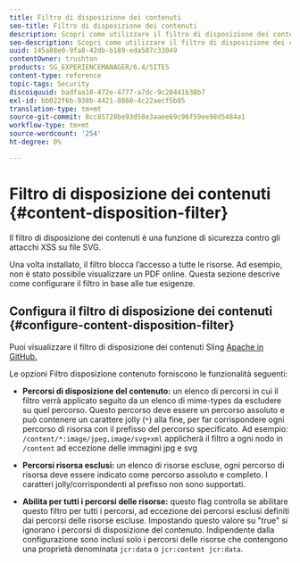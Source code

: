 ```yaml
---
title: Filtro di disposizione dei contenuti
seo-title: Filtro di disposizione dei contenuti
description: Scopri come utilizzare il filtro di disposizione dei contenuti per evitare attacchi XSS.
seo-description: Scopri come utilizzare il filtro di disposizione dei contenuti per evitare attacchi XSS.
uuid: 145a88e0-9fa8-42db-b189-eda507c33049
contentOwner: trushton
products: SG_EXPERIENCEMANAGER/6.4/SITES
content-type: reference
topic-tags: Security
discoiquuid: badfaa18-472e-4777-a7dc-9c28441b38b7
exl-id: bb022f6b-938b-4421-8860-4c22aecf5b85
translation-type: tm+mt
source-git-commit: 8cc85728be93d58e3aaee69c96f59ee98d5484a1
workflow-type: tm+mt
source-wordcount: '254'
ht-degree: 0%

---
```


# Filtro di disposizione dei contenuti {#content-disposition-filter}

Il filtro di disposizione dei contenuti è una funzione di sicurezza contro gli attacchi XSS su file SVG.

Una volta installato, il filtro blocca l’accesso a tutte le risorse. Ad esempio, non è stato possibile visualizzare un PDF online. Questa sezione descrive come configurare il filtro in base alle tue esigenze.

## Configura il filtro di disposizione dei contenuti {#configure-content-disposition-filter}

Puoi visualizzare il filtro di disposizione dei contenuti Sling [Apache in GitHub.](https://github.com/apache/sling-org-apache-sling-security/blob/master/src/main/java/org/apache/sling/security/impl/ContentDispositionFilterConfiguration.java)

Le opzioni Filtro disposizione contenuto forniscono le funzionalità seguenti:

* **Percorsi di disposizione del contenuto:** un elenco di percorsi in cui il filtro verrà applicato seguito da un elenco di mime-types da escludere su quel percorso. Questo percorso deve essere un percorso assoluto e può contenere un carattere jolly (`*`) alla fine, per far corrispondere ogni percorso di risorsa con il prefisso del percorso specificato. Ad esempio: `/content/*:image/jpeg,image/svg+xml` applicherà il filtro a ogni nodo in `/content` ad eccezione delle immagini jpg e svg

* **Percorsi risorsa esclusi:** un elenco di risorse escluse, ogni percorso di risorsa deve essere indicato come percorso assoluto e completo. I caratteri jolly/corrispondenti al prefisso non sono supportati.

* **Abilita per tutti i percorsi delle risorse:** questo flag controlla se abilitare questo filtro per tutti i percorsi, ad eccezione dei percorsi esclusi definiti dai percorsi delle risorse escluse. Impostando questo valore su &quot;true&quot; si ignorano i percorsi di disposizione del contenuto. Indipendente dalla configurazione sono inclusi solo i percorsi delle risorse che contengono una proprietà denominata `jcr:data` o
   `jcr:content jcr:data`.
